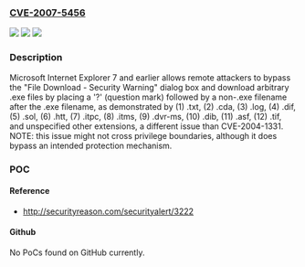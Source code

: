 ### [CVE-2007-5456](https://cve.mitre.org/cgi-bin/cvename.cgi?name=CVE-2007-5456)
![](https://img.shields.io/static/v1?label=Product&message=n%2Fa&color=blue)
![](https://img.shields.io/static/v1?label=Version&message=n%2Fa&color=blue)
![](https://img.shields.io/static/v1?label=Vulnerability&message=n%2Fa&color=brighgreen)

### Description

Microsoft Internet Explorer 7 and earlier allows remote attackers to bypass the "File Download - Security Warning" dialog box and download arbitrary .exe files by placing a '?' (question mark) followed by a non-.exe filename after the .exe filename, as demonstrated by (1) .txt, (2) .cda, (3) .log, (4) .dif, (5) .sol, (6) .htt, (7) .itpc, (8) .itms, (9) .dvr-ms, (10) .dib, (11) .asf, (12) .tif, and unspecified other extensions, a different issue than CVE-2004-1331.  NOTE: this issue might not cross privilege boundaries, although it does bypass an intended protection mechanism.

### POC

#### Reference
- http://securityreason.com/securityalert/3222

#### Github
No PoCs found on GitHub currently.

